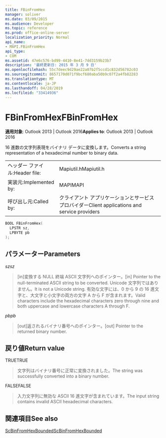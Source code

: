 ```yaml
---
title: FBinFromHex
manager: soliver
ms.date: 03/09/2015
ms.audience: Developer
ms.topic: reference
ms.prod: office-online-server
localization_priority: Normal
api_name:
- MAPI.FBinFromHex
api_type:
- COM
ms.assetid: 47e6c576-bd99-4410-8e41-7dd3159b23b7
description: '最終更新日: 2015 年 3 月 9 日'
ms.openlocfilehash: 55c7deec9d29ae22a07b2f5ccd1c832d56782c03
ms.sourcegitcommit: 8657170d071f9bcf680aba50b9c07f2a4fb82283
ms.translationtype: MT
ms.contentlocale: ja-JP
ms.lasthandoff: 04/28/2019
ms.locfileid: "33414936"
---
```

# <a name="fbinfromhex"></a><span data-ttu-id="62f1e-103">FBinFromHex</span><span class="sxs-lookup"><span data-stu-id="62f1e-103">FBinFromHex</span></span>

  
  
<span data-ttu-id="62f1e-104">**適用対象**: Outlook 2013 | Outlook 2016</span><span class="sxs-lookup"><span data-stu-id="62f1e-104">**Applies to**: Outlook 2013 | Outlook 2016</span></span> 
  
<span data-ttu-id="62f1e-105">16 進数の文字列表現をバイナリ データに変換します。</span><span class="sxs-lookup"><span data-stu-id="62f1e-105">Converts a string representation of a hexadecimal number to binary data.</span></span> 
  
|||
|:-----|:-----|
|<span data-ttu-id="62f1e-106">ヘッダー ファイル:</span><span class="sxs-lookup"><span data-stu-id="62f1e-106">Header file:</span></span>  <br/> |<span data-ttu-id="62f1e-107">Mapiutil.h</span><span class="sxs-lookup"><span data-stu-id="62f1e-107">Mapiutil.h</span></span>  <br/> |
|<span data-ttu-id="62f1e-108">実装元:</span><span class="sxs-lookup"><span data-stu-id="62f1e-108">Implemented by:</span></span>  <br/> |<span data-ttu-id="62f1e-109">MAPI</span><span class="sxs-lookup"><span data-stu-id="62f1e-109">MAPI</span></span>  <br/> |
|<span data-ttu-id="62f1e-110">呼び出し元:</span><span class="sxs-lookup"><span data-stu-id="62f1e-110">Called by:</span></span>  <br/> |<span data-ttu-id="62f1e-111">クライアント アプリケーションとサービス プロバイダー</span><span class="sxs-lookup"><span data-stu-id="62f1e-111">Client applications and service providers</span></span>  <br/> |
   
```cpp
BOOL FBinFromHex(
  LPSTR sz,
  LPBYTE pb
);
```

## <a name="parameters"></a><span data-ttu-id="62f1e-112">パラメーター</span><span class="sxs-lookup"><span data-stu-id="62f1e-112">Parameters</span></span>

 <span data-ttu-id="62f1e-113">_sz_</span><span class="sxs-lookup"><span data-stu-id="62f1e-113">_sz_</span></span>
  
> <span data-ttu-id="62f1e-114">[in]変換する NULL 終端 ASCII 文字列へのポインター。</span><span class="sxs-lookup"><span data-stu-id="62f1e-114">[in] Pointer to the null-terminated ASCII string to be converted.</span></span> <span data-ttu-id="62f1e-115">Unicode 文字列ではありません。</span><span class="sxs-lookup"><span data-stu-id="62f1e-115">It is not a Unicode string.</span></span> <span data-ttu-id="62f1e-116">有効な文字には、0 から 9 の 16 進文字と、大文字と小文字の両方の文字 A から F が含まれます。</span><span class="sxs-lookup"><span data-stu-id="62f1e-116">Valid characters include the hexadecimal characters zero through nine and both uppercase and lowercase characters A through F.</span></span>
    
 <span data-ttu-id="62f1e-117">_pb_</span><span class="sxs-lookup"><span data-stu-id="62f1e-117">_pb_</span></span>
  
> <span data-ttu-id="62f1e-118">[out]返されるバイナリ番号へのポインター。</span><span class="sxs-lookup"><span data-stu-id="62f1e-118">[out] Pointer to the returned binary number.</span></span>
    
## <a name="return-value"></a><span data-ttu-id="62f1e-119">戻り値</span><span class="sxs-lookup"><span data-stu-id="62f1e-119">Return value</span></span>

<span data-ttu-id="62f1e-120">TRUE</span><span class="sxs-lookup"><span data-stu-id="62f1e-120">TRUE</span></span> 
  
> <span data-ttu-id="62f1e-121">文字列はバイナリ番号に正常に変換されました。</span><span class="sxs-lookup"><span data-stu-id="62f1e-121">The string was successfully converted into a binary number.</span></span> 
    
<span data-ttu-id="62f1e-122">FALSE</span><span class="sxs-lookup"><span data-stu-id="62f1e-122">FALSE</span></span> 
  
> <span data-ttu-id="62f1e-123">入力文字列に無効な ASCII 16 進文字が含まれています。</span><span class="sxs-lookup"><span data-stu-id="62f1e-123">The input string contains invalid ASCII hexadecimal characters.</span></span>
    
## <a name="see-also"></a><span data-ttu-id="62f1e-124">関連項目</span><span class="sxs-lookup"><span data-stu-id="62f1e-124">See also</span></span>



[<span data-ttu-id="62f1e-125">ScBinFromHexBounded</span><span class="sxs-lookup"><span data-stu-id="62f1e-125">ScBinFromHexBounded</span></span>](scbinfromhexbounded.md)

